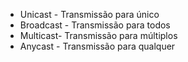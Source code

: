 - Unicast - Transmissão para único
- Broadcast - Transmissão para todos
- Multicast- Transmissão para múltiplos
- Anycast - Transmissão para qualquer

